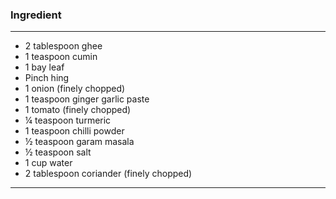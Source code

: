 ### Ingredient
***

* 2 tablespoon ghee
* 1 teaspoon cumin
* 1 bay leaf
* Pinch hing
* 1 onion (finely chopped)
* 1 teaspoon ginger garlic paste
* 1 tomato (finely chopped)
* ¼ teaspoon turmeric
* 1 teaspoon chilli powder
* ½ teaspoon garam masala
* ½ teaspoon salt
* 1 cup water
* 2 tablespoon coriander (finely chopped)

***